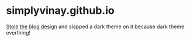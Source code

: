 # simplyvinay.github.io

[Stole the blog design](https://haacked.com/archive/2018/12/11/haackbar-theme/) and slapped a dark theme on it because dark theme everthing!
